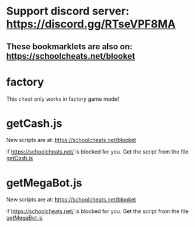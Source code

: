 # **Support discord server: https://discord.gg/RTseVPF8MA**

## **These bookmarklets are also on: https://schoolcheats.net/blooket**

# factory

This cheat only works in factory game mode!

# getCash.js

New scripts are at:
https://schoolcheats.net/blooket

if https://schoolcheats.net/ is blocked for you. Get the script from the file [getCash.js](https://raw.githubusercontent.com/glixzzy/blooket-hack/main/factory/getCash.js)

# getMegaBot.js

New scripts are at:
https://schoolcheats.net/blooket

if https://schoolcheats.net/ is blocked for you. Get the script from the file [getMegaBot.js](https://raw.githubusercontent.com/glixzzy/blooket-hack/main/factory/getMegaBot.js)
